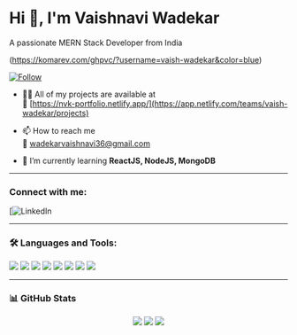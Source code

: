 # Hi 👋, I'm Vaishnavi Wadekar

A passionate MERN Stack Developer from India

(https://komarev.com/ghpvc/?username=vaish-wadekar&color=blue)

[![Follow](https://img.shields.io/github/followers/vaish-wadekar?label=Follow&style=social)](https://github.com/vaish-wadekar)

- 👩‍💻 All of my projects are available at  
  🔗 [https://nvk-portfolio.netlify.app/](https://app.netlify.com/teams/vaish-wadekar/projects)

- 📫 How to reach me  
  📧 [wadekarvaishnavi36@gmail.com](mailto:wadekarvaishnavi36@gmail.com)

- 🌱 I’m currently learning **ReactJS, NodeJS, MongoDB**

---

### Connect with me:
[![LinkedIn](www.linkedin.com/in/vaishnavi-wadekar-4172b5259) <!-- put your LinkedIn link --> 

---

### 🛠️ Languages and Tools:

<p>
  <img src="https://encrypted-tbn0.gstatic.com/images?q=tbn:ANd9GcTAVclCLk-X3r8-Cb1XBVW1udoX1yMGC2Djag&s"/>
  <img src="https://encrypted-tbn0.gstatic.com/images?q=tbn:ANd9GcSg4lksuyfjoIpDswnnSSWdS9Xwa-3BUjW0SDVUmH92TH2DDlGQvjUT-8wpFRKsIqLFMRs&usqp=CAU"/>
  <img src="[https://img.shields.io/badge/Express.js-404D59?style=for-the-badge](https://adware-technologies.s3.amazonaws.com/uploads/technology/thumbnail/20/express-js.png)"/>
  <img src="https://cdn.pixabay.com/photo/2017/08/05/11/16/logo-2582747_1280.png"/>
  <img src="[https://img.shields.io/badge/JavaScript-F7DF1E?style=for-the-badge&logo=javascript&logoColor=black](https://encrypted-tbn0.gstatic.com/images?q=tbn:ANd9GcT2ZYtHv2OLXmthRPbkmENZRXuqBVDwlsrZ1A&s)"/>
  <img src="https://encrypted-tbn0.gstatic.com/images?q=tbn:ANd9GcT2ZYtHv2OLXmthRPbkmENZRXuqBVDwlsrZ1A&s"/>
  <img src="https://encrypted-tbn0.gstatic.com/images?q=tbn:ANd9GcTSoW3g9hjXIasgon-kpzz-lD9z4SsalyPbZA&s"/>
  <img src="https://encrypted-tbn0.gstatic.com/images?q=tbn:ANd9GcSQGVV8fOc_D2_vxf1_MrxRuPeF3Y1EFAJrxg&s"/>
</p>

---

### 📊 GitHub Stats

<p align="center">
  <img src="https://github-readme-stats.vercel.app/api/top-langs/?username=nayank53&layout=compact&theme=github_dark" />
  <img src="https://github-readme-stats.vercel.app/api?username=nayank53&show_icons=true&theme=github_dark&hide_border=true" />
  <img src="https://github-readme-streak-stats.herokuapp.com/?user=nayank53&theme=github-dark&hide_border=true" />
</p>
